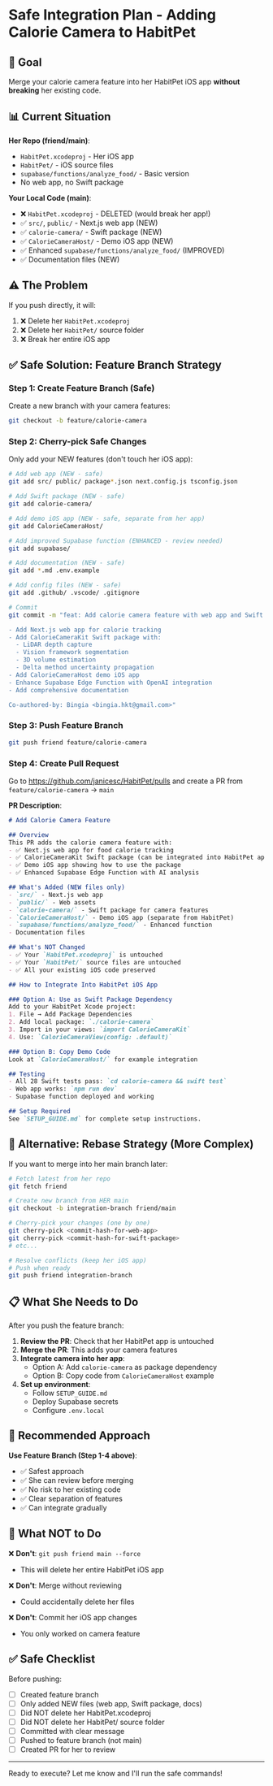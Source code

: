 # Safe Integration Plan - Adding Calorie Camera to HabitPet

## 🎯 Goal
Merge your calorie camera feature into her HabitPet iOS app **without breaking** her existing code.

## 📊 Current Situation

**Her Repo (friend/main)**:
- `HabitPet.xcodeproj` - Her iOS app
- `HabitPet/` - iOS source files
- `supabase/functions/analyze_food/` - Basic version
- No web app, no Swift package

**Your Local Code (main)**:
- ❌ `HabitPet.xcodeproj` - DELETED (would break her app!)
- ✅ `src/`, `public/` - Next.js web app (NEW)
- ✅ `calorie-camera/` - Swift package (NEW)
- ✅ `CalorieCameraHost/` - Demo iOS app (NEW)
- ✅ Enhanced `supabase/functions/analyze_food/` (IMPROVED)
- ✅ Documentation files (NEW)

## ⚠️ The Problem

If you push directly, it will:
1. ❌ Delete her `HabitPet.xcodeproj`
2. ❌ Delete her `HabitPet/` source folder
3. ❌ Break her entire iOS app

## ✅ Safe Solution: Feature Branch Strategy

### Step 1: Create Feature Branch (Safe)
Create a new branch with your camera features:

```bash
git checkout -b feature/calorie-camera
```

### Step 2: Cherry-pick Safe Changes
Only add your NEW features (don't touch her iOS app):

```bash
# Add web app (NEW - safe)
git add src/ public/ package*.json next.config.js tsconfig.json

# Add Swift package (NEW - safe)
git add calorie-camera/

# Add demo iOS app (NEW - safe, separate from her app)
git add CalorieCameraHost/

# Add improved Supabase function (ENHANCED - review needed)
git add supabase/

# Add documentation (NEW - safe)
git add *.md .env.example

# Add config files (NEW - safe)
git add .github/ .vscode/ .gitignore

# Commit
git commit -m "feat: Add calorie camera feature with web app and Swift package

- Add Next.js web app for calorie tracking
- Add CalorieCameraKit Swift package with:
  - LiDAR depth capture
  - Vision framework segmentation
  - 3D volume estimation
  - Delta method uncertainty propagation
- Add CalorieCameraHost demo iOS app
- Enhance Supabase Edge Function with OpenAI integration
- Add comprehensive documentation

Co-authored-by: Bingia <bingia.hkt@gmail.com>"
```

### Step 3: Push Feature Branch
```bash
git push friend feature/calorie-camera
```

### Step 4: Create Pull Request
Go to https://github.com/janicesc/HabitPet/pulls and create a PR from `feature/calorie-camera` → `main`

**PR Description**:
```markdown
# Add Calorie Camera Feature

## Overview
This PR adds the calorie camera feature with:
- ✅ Next.js web app for food calorie tracking
- ✅ CalorieCameraKit Swift package (can be integrated into HabitPet app)
- ✅ Demo iOS app showing how to use the package
- ✅ Enhanced Supabase Edge Function with AI analysis

## What's Added (NEW files only)
- `src/` - Next.js web app
- `public/` - Web assets
- `calorie-camera/` - Swift package for camera features
- `CalorieCameraHost/` - Demo iOS app (separate from HabitPet)
- `supabase/functions/analyze_food/` - Enhanced function
- Documentation files

## What's NOT Changed
- ✅ Your `HabitPet.xcodeproj` is untouched
- ✅ Your `HabitPet/` source files are untouched
- ✅ All your existing iOS code preserved

## How to Integrate Into HabitPet iOS App

### Option A: Use as Swift Package Dependency
Add to your HabitPet Xcode project:
1. File → Add Package Dependencies
2. Add local package: `./calorie-camera`
3. Import in your views: `import CalorieCameraKit`
4. Use: `CalorieCameraView(config: .default)`

### Option B: Copy Demo Code
Look at `CalorieCameraHost/` for example integration

## Testing
- All 28 Swift tests pass: `cd calorie-camera && swift test`
- Web app works: `npm run dev`
- Supabase function deployed and working

## Setup Required
See `SETUP_GUIDE.md` for complete setup instructions.
```

## 🔄 Alternative: Rebase Strategy (More Complex)

If you want to merge into her main branch later:

```bash
# Fetch latest from her repo
git fetch friend

# Create new branch from HER main
git checkout -b integration-branch friend/main

# Cherry-pick your changes (one by one)
git cherry-pick <commit-hash-for-web-app>
git cherry-pick <commit-hash-for-swift-package>
# etc...

# Resolve conflicts (keep her iOS app)
# Push when ready
git push friend integration-branch
```

## 📋 What She Needs to Do

After you push the feature branch:

1. **Review the PR**: Check that her HabitPet app is untouched
2. **Merge the PR**: This adds your camera features
3. **Integrate camera into her app**:
   - Option A: Add `calorie-camera` as package dependency
   - Option B: Copy code from `CalorieCameraHost` example
4. **Set up environment**:
   - Follow `SETUP_GUIDE.md`
   - Deploy Supabase secrets
   - Configure `.env.local`

## 🎯 Recommended Approach

**Use Feature Branch (Step 1-4 above)**:
- ✅ Safest approach
- ✅ She can review before merging
- ✅ No risk to her existing code
- ✅ Clear separation of features
- ✅ Can integrate gradually

## 🚨 What NOT to Do

❌ **Don't**: `git push friend main --force`
- This will delete her entire HabitPet iOS app

❌ **Don't**: Merge without reviewing
- Could accidentally delete her files

❌ **Don't**: Commit her iOS app changes
- You only worked on camera feature

## ✅ Safe Checklist

Before pushing:
- [ ] Created feature branch
- [ ] Only added NEW files (web app, Swift package, docs)
- [ ] Did NOT delete her HabitPet.xcodeproj
- [ ] Did NOT delete her HabitPet/ source folder
- [ ] Committed with clear message
- [ ] Pushed to feature branch (not main)
- [ ] Created PR for her to review

---

Ready to execute? Let me know and I'll run the safe commands!
